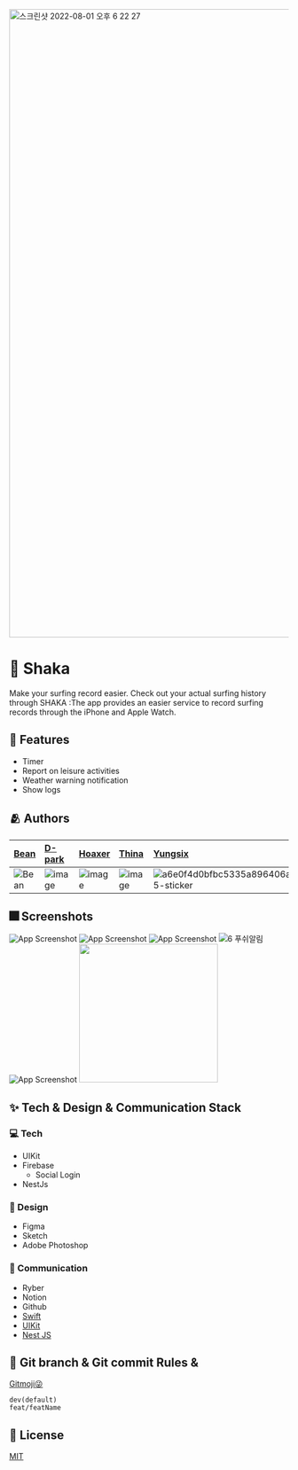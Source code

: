 <img width="1134" alt="스크린샷 2022-08-01 오후 6 22 27" src="https://user-images.githubusercontent.com/77766769/182117183-ef3c87bc-d747-451b-8fc3-67e4a253a0f4.png">


# :iphone: Shaka

Make your surfing record easier. Check out your actual surfing history through SHAKA
:The app provides an easier service to record surfing records through the iPhone and Apple Watch.

## :pushpin: Features

- Timer
- Report on leisure activities
- Weather warning notification
- Show logs


## :people_hugging: Authors

[Bean](https://github.com/Park-Wonbin) | [D-park](https://github.com/Junghoon-P) |   [Hoaxer](https://github.com/GREATHOAXER) |  [Thina](https://github.com/yoo86) | [Yungsix](https://www.github.com/YunSeok-Choi) |
:---|:---|:---|:---|:---
![Bean](https://user-images.githubusercontent.com/66102708/181802779-a64993c5-eee3-4f4e-bf69-b87d0dcf28ba.png) | ![image](https://user-images.githubusercontent.com/66102708/182011539-2cff4811-35c6-42a8-bc00-bc3d177d70d8.png) | ![image](https://user-images.githubusercontent.com/66102708/182011561-c008de60-4b03-4c9f-9d10-e065ce59891f.png) | ![image](https://user-images.githubusercontent.com/66102708/182011589-b3cf6c60-6885-4c4b-95a1-14662968398c.png) | ![a6e0f4d0bfbc5335a896406a1dbe1305-sticker](https://user-images.githubusercontent.com/66102708/181803139-067869e2-8b5b-4b1e-a70e-eda62a6576b1.png)


## :fireworks: Screenshots

![App Screenshot](https://user-images.githubusercontent.com/77766769/182102934-96afe591-954d-40f3-bfdf-65f1ff836713.gif)
![App Screenshot](https://user-images.githubusercontent.com/77766769/182102910-a66e0ee1-67ec-44d8-96c5-0b4eed3625fa.gif)
![App Screenshot](https://user-images.githubusercontent.com/77766769/182102917-da6e41ef-c6d3-4a14-9f53-b479b8f5ba86.gif)
![6  푸쉬알림](https://user-images.githubusercontent.com/77766769/182117961-917b0b20-85e7-4249-8397-a804c6e8319d.gif)
![App Screenshot](https://user-images.githubusercontent.com/77766769/182102914-4cd3d955-ce2e-4bf5-a11f-0a08afbddf0f.gif)
<img src="https://user-images.githubusercontent.com/77766769/182116389-4bdcf09b-a6d4-4259-87f9-6ffaeb37cd46.gif" width="250">

## :sparkles: Tech & Design & Communication   Stack

### 💻 Tech
- UIKit  
- Firebase
  - Social Login
- NestJs


### 🎨 Design
- Figma
- Sketch
- Adobe Photoshop


### 💬 Communication
- Ryber
- Notion
- Github 
- [Swift](https://docs.swift.org/swift-book/)
- [UIKit](https://developer.apple.com/documentation/uikit)
- [Nest JS](https://docs.nestjs.com/)


## 🔀 Git branch & Git commit Rules &
[Gitmoji😜](https://gitmoji.dev/)
```
dev(default)
feat/featName
```

## 🔐 License
[MIT](https://choosealicense.com/licenses/mit/)
